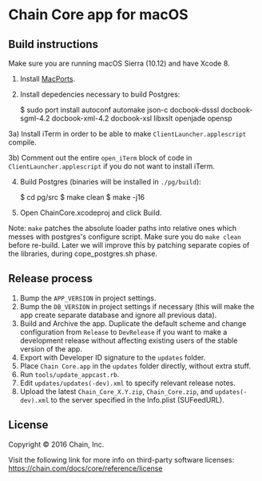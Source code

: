 # Chain Core app for macOS

## Build instructions

Make sure you are running macOS Sierra (10.12) and have Xcode 8. 

1) Install [MacPorts](https://www.macports.org/install.php).

2) Install depedencies necessary to build Postgres:

    $ sudo port install autoconf automake json-c docbook-dsssl docbook-sgml-4.2 docbook-xml-4.2 docbook-xsl libxslt openjade opensp

3a) Install iTerm in order to be able to make `ClientLauncher.applescript` compile.

3b) Comment out the entire `open_iTerm` block of code in `ClientLauncher.applescript` if you do not want to install iTerm.

4) Build Postgres (binaries will be installed in `./pg/build`):

    $ cd pg/src
    $ make clean
    $ make -j16

5) Open ChainCore.xcodeproj and click Build.

Note: `make` patches the absolute loader paths into relative ones which messes with postgres's configure script.
Make sure you do `make clean` before re-build. Later we will improve this by patching separate copies of the libraries, during cope_postgres.sh phase.


## Release process

1. Bump the `APP_VERSION` in project settings.
2. Bump the `DB_VERSION` in project settings if necessary (this will make the app create separate database and ignore all previous data).
3. Build and Archive the app. Duplicate the default scheme and change configuration from `Release` to `DevRelease` if you want to make a development release without affecting existing users of the stable version of the app.
4. Export with Developer ID signature to the `updates` folder.
5. Place `Chain Core.app` in the `updates` folder directly, without extra stuff.
6. Run `tools/update_appcast.rb`. 
7. Edit `updates/updates(-dev).xml` to specify relevant release notes.
8. Upload the latest `Chain_Core_X.Y.zip`, `Chain_Core.zip`, and `updates(-dev).xml` to the server specified in the Info.plist (SUFeedURL). 


## License

Copyright © 2016 Chain, Inc.

Visit the following link for more info on third-party software licenses:
https://chain.com/docs/core/reference/license
